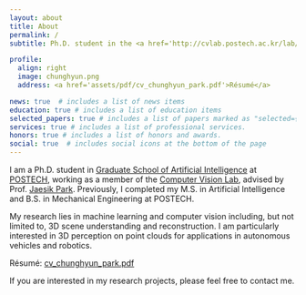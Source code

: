```yaml
---
layout: about
title: About
permalink: /
subtitle: Ph.D. student in the <a href='http://cvlab.postech.ac.kr/lab/'>Computer Vision Lab</a> at <a href='https://postech.ac.kr/eng/'>POSTECH</a>.

profile:
  align: right
  image: chunghyun.png
  address: <a href='assets/pdf/cv_chunghyun_park.pdf'>Résumé</a>

news: true  # includes a list of news items
education: true # includes a list of education items
selected_papers: true # includes a list of papers marked as "selected={true}"
services: true # includes a list of professional services.
honors: true # includes a list of honors and awards.
social: true  # includes social icons at the bottom of the page
---
```


I am a Ph.D. student in [Graduate School of Artificial Intelligence](http://ai.postech.ac.kr/) at [POSTECH](https://postech.ac.kr/eng/), working as a member of the [Computer Vision Lab](http://cvlab.postech.ac.kr/lab/), advised by Prof. [Jaesik Park](https://jaesik.info/).
Previously, I completed my M.S. in Artificial Intelligence and B.S. in Mechanical Engineering at POSTECH.

My research lies in machine learning and computer vision including, but not limited to, 3D scene understanding and reconstruction.
I am particularly interested in 3D perception on point clouds for applications in autonomous vehicles and robotics.

Résumé: [cv_chunghyun_park.pdf](assets/pdf/cv_chunghyun_park.pdf)

If you are interested in my research projects, please feel free to contact me.